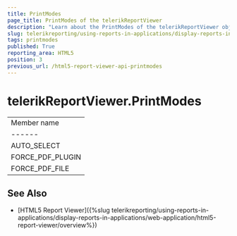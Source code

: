 ```yaml
---
title: PrintModes
page_title: PrintModes of the telerikReportViewer
description: "Learn about the PrintModes of the telerikReportViewer object in the Telerik Reporting HTML5 Report Viewer."
slug: telerikreporting/using-reports-in-applications/display-reports-in-applications/web-application/html5-report-viewer/api-reference/telerikreportviewer-namespace/printmodes
tags: printmodes
published: True
reporting_area: HTML5
position: 3
previous_url: /html5-report-viewer-api-printmodes
---
```


# telerikReportViewer.PrintModes

|   |
| ------ |
| Member name |
| ------ |
|AUTO_SELECT|
|FORCE_PDF_PLUGIN|
|FORCE_PDF_FILE|

## See Also

* [HTML5 Report Viewer]({%slug telerikreporting/using-reports-in-applications/display-reports-in-applications/web-application/html5-report-viewer/overview%})
